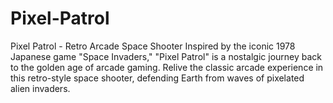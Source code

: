# Pixel-Patrol
Pixel Patrol - Retro Arcade Space Shooter  Inspired by the iconic 1978 Japanese game "Space Invaders," "Pixel Patrol" is a nostalgic journey back to the golden age of arcade gaming. Relive the classic arcade experience in this retro-style space shooter, defending Earth from waves of pixelated alien invaders.
